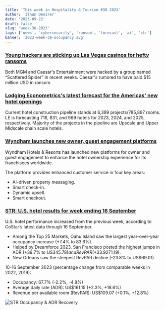 ```yaml
---
title: 'This week in Hospitality & Tourism #38 2023'
author: 'Ilhan Demirer'
date: '2023-09-22'
draft: false
slug: 'week-38-2023'
tags: ['news', 'cybersecurity', 'ransom', 'forecast', 'ai', 'str']
banner: '2023-week-38-occupancy.svg'
---
```


### [Young hackers are sticking up Las Vegas casinos for hefty ransoms](https://qz.com/young-hackers-are-sticking-up-las-vegas-casinos-for-hef-1850837238)

Both MGM and Caesar's Entertainment were hacked by a group named “Scattered Spider” in recent weeks. Caesar's rumored to have paid $15 million USD in ransom.

### [Lodging Econometrics's latest forecast for the Americas' new hotel openings](https://hotelbusiness.com/forecast-for-new-hotel-openings-in-the-americas-through-2025/)

Current hotel construction pipeline stands at 6,399 projects/785,897 rooms. LE is forecasting 718, 831, and 969 hotels for 2023, 2024, and 2025, respectively. Majority of the projects in the pipeline are Upscale and Upper Midscale chain scale hotels.

### [Wyndham launches new owner, guest engagement platforms](https://hotelbusiness.com/forecast-for-new-hotel-openings-in-the-americas-through-2025/)

Wyndham Hotels & Resorts has launched new platforms for owner and guest engagement to enhance the hotel ownership experience for its franchisees worldwide.

The platform provides enhanced customer service in four key areas:

- AI-driven property messaging.
- Smart check-in.
- Dynamic upsell.
- Smart checkout.

### [STR: U.S. hotel results for week ending 16 September](https://str.com/press-release/us-hotel-results-week-ending-16-september)

U.S. hotel performance increased from the previous week, according to CoStar’s latest data through 16 September.

- Among the Top 25 Markets, Oahu Island saw the largest year-over-year occupancy increase (+7.4% to 83.6%).
- Helped by Dreamforce 2023, San Francisco posted the highest jumps in ADR (+39.7% to US$345.78) and RevPAR (+33.9% to US$271.19).
- New Orleans saw the steepest RevPAR decline (-23.8% to US$69.01).

10-16 September 2023 (percentage change from comparable weeks in 2022, 2019):

- Occupancy: 67.7% (-2.2%, -4.8%)
- Average daily rate (ADR): US$161.15 (+2.3%, +18.6%)
- Revenue per available room (RevPAR): US$109.07 (+0.1%, +12.8%)

![STR Occupancy & ADR Recovery](/images/blogimages/2023-week-38-occupancy.svg)
